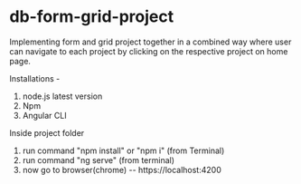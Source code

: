 # db-form-grid-project

Implementing form and grid project together in a combined way where user can navigate to each project by clicking on the respective project on home page.


Installations -
1.	node.js latest version
2.	Npm
3.	Angular CLI


Inside project folder
1.	run command "npm install" or "npm i"  (from Terminal)
2.	run command "ng serve"  (from terminal)
3.	now go to browser(chrome) -- https://localhost:4200
